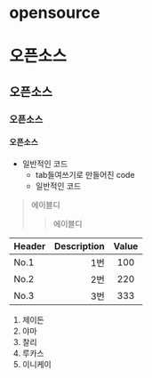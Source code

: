 # opensource

# 오픈소스
## 오픈소스
### 오픈소스
#### 오픈소스


+ 일반적인 코드
  + tab들여쓰기로 만들어진 code
   + 일반적인 코드


> 에이블디
> > 에이블디


|Header|Description|Value|
|:--|--:|:--:|
|No.1|1번|100|
|No.2|2번|220|
|No.3|3번|333|


1. 제이든
5. 야마
2. 찰리
3. 루카스
4. 이니케이

